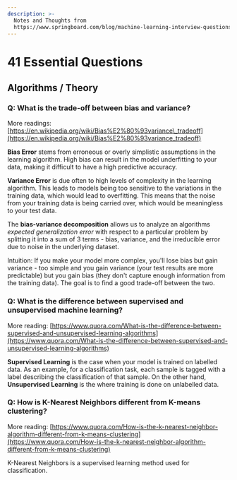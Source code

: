 ```yaml
---
description: >-
  Notes and Thoughts from
  https://www.springboard.com/blog/machine-learning-interview-questions/
---
```


# 41 Essential Questions

## Algorithms / Theory

### Q: What is the trade-off between bias and variance?

More readings: [https://en.wikipedia.org/wiki/Bias%E2%80%93variance\_tradeoff](https://en.wikipedia.org/wiki/Bias%E2%80%93variance_tradeoff)

**Bias Error** stems from erroneous or overly simplistic assumptions in the learning algorithm. High bias can result in the model underfitting to your data, making it difficult to have a high predictive accuracy.

**Variance Error** is due often to high levels of complexity in the learning algorithm. This leads to models being too sensitive to the variations in the training data, which would lead to overfitting. This means that the noise from your training data is being carried over, which would be meaningless to your test data.

The **bias-variance decomposition** allows us to analyze an algorithms _expected generalization error_ with respect to a particular problem by splitting it into a sum of 3 terms - bias, variance, and the irreducible error due to noise in the underlying dataset. 

Intuition: If you make your model more complex, you'll lose bias but gain variance - too simple and you gain variance \(your test results are more predictable\) but you gain bias \(they don't capture enough information from the training data\). The goal is to find a good trade-off between the two.

### Q: What is the difference between supervised and unsupervised machine learning?

More reading: [https://www.quora.com/What-is-the-difference-between-supervised-and-unsupervised-learning-algorithms](https://www.quora.com/What-is-the-difference-between-supervised-and-unsupervised-learning-algorithms)

**Supervised Learning** is the case when your model is trained on labelled data. As an example, for a classification task, each sample is tagged with a label describing the classification of that sample. On the other hand, **Unsupervised Learning** is the where training is done on unlabelled data. 

### Q: How is K-Nearest Neighbors different from K-means clustering?

More reading: [https://www.quora.com/How-is-the-k-nearest-neighbor-algorithm-different-from-k-means-clustering](https://www.quora.com/How-is-the-k-nearest-neighbor-algorithm-different-from-k-means-clustering)

K-Nearest Neighbors is a supervised learning method used for classification. 



